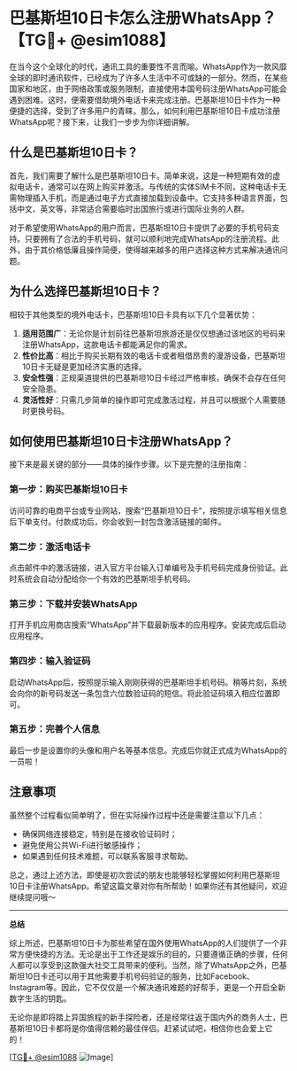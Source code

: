 # 巴基斯坦10日卡怎么注册WhatsApp？【TG💪+ @esim1088】

在当今这个全球化的时代，通讯工具的重要性不言而喻。WhatsApp作为一款风靡全球的即时通讯软件，已经成为了许多人生活中不可或缺的一部分。然而，在某些国家和地区，由于网络政策或服务限制，直接使用本国号码注册WhatsApp可能会遇到困难。这时，便需要借助境外电话卡来完成注册。巴基斯坦10日卡作为一种便捷的选择，受到了许多用户的青睐。那么，如何利用巴基斯坦10日卡成功注册WhatsApp呢？接下来，让我们一步步为你详细讲解。

## 什么是巴基斯坦10日卡？

首先，我们需要了解什么是巴基斯坦10日卡。简单来说，这是一种短期有效的虚拟电话卡，通常可以在网上购买并激活。与传统的实体SIM卡不同，这种电话卡无需物理插入手机，而是通过电子方式直接加载到设备中。它支持多种语言界面，包括中文、英文等，非常适合需要临时出国旅行或进行国际业务的人群。

对于希望使用WhatsApp的用户而言，巴基斯坦10日卡提供了必要的手机号码支持。只要拥有了合法的手机号码，就可以顺利地完成WhatsApp的注册流程。此外，由于其价格低廉且操作简便，使得越来越多的用户选择这种方式来解决通讯问题。

## 为什么选择巴基斯坦10日卡？

相较于其他类型的境外电话卡，巴基斯坦10日卡具有以下几个显著优势：

1. **适用范围广**：无论你是计划前往巴基斯坦旅游还是仅仅想通过该地区的号码来注册WhatsApp，这款电话卡都能满足你的需求。
2. **性价比高**：相比于购买长期有效的电话卡或者租借昂贵的漫游设备，巴基斯坦10日卡无疑是更加经济实惠的选择。
3. **安全性强**：正规渠道提供的巴基斯坦10日卡经过严格审核，确保不会存在任何安全隐患。
4. **灵活性好**：只需几步简单的操作即可完成激活过程，并且可以根据个人需要随时更换号码。

## 如何使用巴基斯坦10日卡注册WhatsApp？

接下来是最关键的部分——具体的操作步骤。以下是完整的注册指南：

### 第一步：购买巴基斯坦10日卡
访问可靠的电商平台或专业网站，搜索“巴基斯坦10日卡”，按照提示填写相关信息后下单支付。付款成功后，你会收到一封包含激活链接的邮件。

### 第二步：激活电话卡
点击邮件中的激活链接，进入官方平台输入订单编号及手机号码完成身份验证。此时系统会自动分配给你一个有效的巴基斯坦手机号码。

### 第三步：下载并安装WhatsApp
打开手机应用商店搜索“WhatsApp”并下载最新版本的应用程序。安装完成后启动应用程序。

### 第四步：输入验证码
启动WhatsApp后，按照提示输入刚刚获得的巴基斯坦手机号码。稍等片刻，系统会向你的新号码发送一条包含六位数验证码的短信。将此验证码填入相应位置即可。

### 第五步：完善个人信息
最后一步是设置你的头像和用户名等基本信息。完成后你就正式成为WhatsApp的一员啦！

## 注意事项

虽然整个过程看似简单明了，但在实际操作过程中还是需要注意以下几点：

- 确保网络连接稳定，特别是在接收验证码时；
- 避免使用公共Wi-Fi进行敏感操作；
- 如果遇到任何技术难题，可以联系客服寻求帮助。

总之，通过上述方法，即使是初次尝试的朋友也能够轻松掌握如何利用巴基斯坦10日卡注册WhatsApp。希望这篇文章对你有所帮助！如果你还有其他疑问，欢迎继续提问哦～

---

**总结**

综上所述，巴基斯坦10日卡为那些希望在国外使用WhatsApp的人们提供了一个非常方便快捷的方法。无论是出于工作还是娱乐的目的，只要遵循正确的步骤，任何人都可以享受到这款强大社交工具带来的便利。当然，除了WhatsApp之外，巴基斯坦10日卡还可以用于其他需要手机号码验证的服务，比如Facebook、Instagram等。因此，它不仅仅是一个解决通讯难题的好帮手，更是一个开启全新数字生活的钥匙。

无论你是即将踏上异国旅程的新手探险者，还是经常往返于国内外的商务人士，巴基斯坦10日卡都将是你值得信赖的最佳伴侣。赶紧试试吧，相信你也会爱上它的！

[[TG💪+ @esim1088](https://t.me/s/esim1088) ![Image](https://i.postimg.cc/4NQfJmqS/Snipaste-2025-05-13-00-14-12.png)]